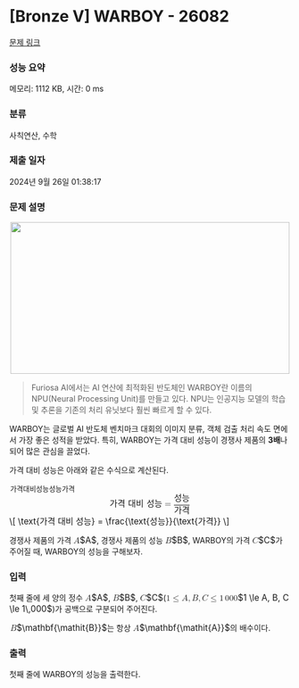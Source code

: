 # [Bronze V] WARBOY - 26082 

[문제 링크](https://www.acmicpc.net/problem/26082) 

### 성능 요약

메모리: 1112 KB, 시간: 0 ms

### 분류

사칙연산, 수학

### 제출 일자

2024년 9월 26일 01:38:17

### 문제 설명

<p style="text-align: center;"><img alt="" src="" style="height: 272px; width: 500px;"></p>

<blockquote>
<p>Furiosa AI에서는 AI 연산에 최적화된 반도체인 WARBOY란 이름의 NPU(Neural Processing Unit)를 만들고 있다. NPU는 인공지능 모델의 학습 및 추론을 기존의 처리 유닛보다 훨씬 빠르게 할 수 있다.</p>
</blockquote>

<p>WARBOY는 글로벌 AI 반도체 벤치마크 대회의 이미지 분류, 객체 검출 처리 속도 면에서 가장 좋은 성적을 받았다. 특히, WARBOY는 가격 대비 성능이 경쟁사 제품의 <strong>3배</strong>나 되어 많은 관심을 끌었다.</p>

<p>가격 대비 성능은 아래와 같은 수식으로 계산된다.</p>

<p><mjx-container class="MathJax" jax="CHTML" display="true" style="font-size: 109%; position: relative;"> <mjx-math display="true" class="MJX-TEX" aria-hidden="true" style="margin-left: 0px; margin-right: 0px;"><mjx-mtext class="mjx-n"><mjx-utext variant="normal" style="font-size: 82.6%; padding: 0.909em 0px 0.242em; font-family: MJXZERO, serif;">가</mjx-utext><mjx-utext variant="normal" style="font-size: 82.6%; padding: 0.909em 0px 0.242em; font-family: MJXZERO, serif;">격</mjx-utext><mjx-c class="mjx-c20"></mjx-c><mjx-utext variant="normal" style="font-size: 82.6%; padding: 0.909em 0px 0.242em; font-family: MJXZERO, serif;">대</mjx-utext><mjx-utext variant="normal" style="font-size: 82.6%; padding: 0.909em 0px 0.242em; font-family: MJXZERO, serif;">비</mjx-utext><mjx-c class="mjx-c20"></mjx-c><mjx-utext variant="normal" style="font-size: 82.6%; padding: 0.909em 0px 0.242em; font-family: MJXZERO, serif;">성</mjx-utext><mjx-utext variant="normal" style="font-size: 82.6%; padding: 0.909em 0px 0.242em; font-family: MJXZERO, serif;">능</mjx-utext></mjx-mtext><mjx-mo class="mjx-n" space="4"><mjx-c class="mjx-c3D"></mjx-c></mjx-mo><mjx-mfrac space="4"><mjx-frac type="d"><mjx-num><mjx-nstrut type="d"></mjx-nstrut><mjx-mtext class="mjx-n"><mjx-utext variant="normal" style="font-size: 82.6%; padding: 0.909em 0px 0.242em; font-family: MJXZERO, serif;">성</mjx-utext><mjx-utext variant="normal" style="font-size: 82.6%; padding: 0.909em 0px 0.242em; font-family: MJXZERO, serif;">능</mjx-utext></mjx-mtext></mjx-num><mjx-dbox><mjx-dtable><mjx-line type="d"></mjx-line><mjx-row><mjx-den><mjx-dstrut type="d"></mjx-dstrut><mjx-mtext class="mjx-n"><mjx-utext variant="normal" style="font-size: 82.6%; padding: 0.909em 0px 0.242em; font-family: MJXZERO, serif;">가</mjx-utext><mjx-utext variant="normal" style="font-size: 82.6%; padding: 0.909em 0px 0.242em; font-family: MJXZERO, serif;">격</mjx-utext></mjx-mtext></mjx-den></mjx-row></mjx-dtable></mjx-dbox></mjx-frac></mjx-mfrac></mjx-math><mjx-assistive-mml unselectable="on" display="block"><math xmlns="http://www.w3.org/1998/Math/MathML" display="block"><mtext>가격 대비 성능</mtext><mo>=</mo><mfrac><mtext>성능</mtext><mtext>가격</mtext></mfrac></math></mjx-assistive-mml><span aria-hidden="true" class="no-mathjax mjx-copytext">\[ \text{가격 대비 성능} = \frac{\text{성능}}{\text{가격}} \]</span> </mjx-container></p>

<p>경쟁사 제품의 가격 <mjx-container class="MathJax" jax="CHTML" style="font-size: 109%; position: relative;"><mjx-math class="MJX-TEX" aria-hidden="true"><mjx-mi class="mjx-i"><mjx-c class="mjx-c1D434 TEX-I"></mjx-c></mjx-mi></mjx-math><mjx-assistive-mml unselectable="on" display="inline"><math xmlns="http://www.w3.org/1998/Math/MathML"><mi>A</mi></math></mjx-assistive-mml><span aria-hidden="true" class="no-mathjax mjx-copytext">$A$</span></mjx-container>, 경쟁사 제품의 성능 <mjx-container class="MathJax" jax="CHTML" style="font-size: 109%; position: relative;"><mjx-math class="MJX-TEX" aria-hidden="true"><mjx-mi class="mjx-i"><mjx-c class="mjx-c1D435 TEX-I"></mjx-c></mjx-mi></mjx-math><mjx-assistive-mml unselectable="on" display="inline"><math xmlns="http://www.w3.org/1998/Math/MathML"><mi>B</mi></math></mjx-assistive-mml><span aria-hidden="true" class="no-mathjax mjx-copytext">$B$</span></mjx-container>, WARBOY의 가격 <mjx-container class="MathJax" jax="CHTML" style="font-size: 109%; position: relative;"><mjx-math class="MJX-TEX" aria-hidden="true"><mjx-mi class="mjx-i"><mjx-c class="mjx-c1D436 TEX-I"></mjx-c></mjx-mi></mjx-math><mjx-assistive-mml unselectable="on" display="inline"><math xmlns="http://www.w3.org/1998/Math/MathML"><mi>C</mi></math></mjx-assistive-mml><span aria-hidden="true" class="no-mathjax mjx-copytext">$C$</span></mjx-container>가 주어질 때, WARBOY의 성능을 구해보자.</p>

### 입력 

 <p>첫째 줄에 세 양의 정수 <mjx-container class="MathJax" jax="CHTML" style="font-size: 109%; position: relative;"><mjx-math class="MJX-TEX" aria-hidden="true"><mjx-mi class="mjx-i"><mjx-c class="mjx-c1D434 TEX-I"></mjx-c></mjx-mi></mjx-math><mjx-assistive-mml unselectable="on" display="inline"><math xmlns="http://www.w3.org/1998/Math/MathML"><mi>A</mi></math></mjx-assistive-mml><span aria-hidden="true" class="no-mathjax mjx-copytext">$A$</span></mjx-container>, <mjx-container class="MathJax" jax="CHTML" style="font-size: 109%; position: relative;"><mjx-math class="MJX-TEX" aria-hidden="true"><mjx-mi class="mjx-i"><mjx-c class="mjx-c1D435 TEX-I"></mjx-c></mjx-mi></mjx-math><mjx-assistive-mml unselectable="on" display="inline"><math xmlns="http://www.w3.org/1998/Math/MathML"><mi>B</mi></math></mjx-assistive-mml><span aria-hidden="true" class="no-mathjax mjx-copytext">$B$</span></mjx-container>, <mjx-container class="MathJax" jax="CHTML" style="font-size: 109%; position: relative;"><mjx-math class="MJX-TEX" aria-hidden="true"><mjx-mi class="mjx-i"><mjx-c class="mjx-c1D436 TEX-I"></mjx-c></mjx-mi></mjx-math><mjx-assistive-mml unselectable="on" display="inline"><math xmlns="http://www.w3.org/1998/Math/MathML"><mi>C</mi></math></mjx-assistive-mml><span aria-hidden="true" class="no-mathjax mjx-copytext">$C$</span></mjx-container>(<mjx-container class="MathJax" jax="CHTML" style="font-size: 109%; position: relative;"><mjx-math class="MJX-TEX" aria-hidden="true"><mjx-mn class="mjx-n"><mjx-c class="mjx-c31"></mjx-c></mjx-mn><mjx-mo class="mjx-n" space="4"><mjx-c class="mjx-c2264"></mjx-c></mjx-mo><mjx-mi class="mjx-i" space="4"><mjx-c class="mjx-c1D434 TEX-I"></mjx-c></mjx-mi><mjx-mo class="mjx-n"><mjx-c class="mjx-c2C"></mjx-c></mjx-mo><mjx-mi class="mjx-i" space="2"><mjx-c class="mjx-c1D435 TEX-I"></mjx-c></mjx-mi><mjx-mo class="mjx-n"><mjx-c class="mjx-c2C"></mjx-c></mjx-mo><mjx-mi class="mjx-i" space="2"><mjx-c class="mjx-c1D436 TEX-I"></mjx-c></mjx-mi><mjx-mo class="mjx-n" space="4"><mjx-c class="mjx-c2264"></mjx-c></mjx-mo><mjx-mn class="mjx-n" space="4"><mjx-c class="mjx-c31"></mjx-c></mjx-mn><mjx-mstyle><mjx-mspace style="width: 0.167em;"></mjx-mspace></mjx-mstyle><mjx-mn class="mjx-n"><mjx-c class="mjx-c30"></mjx-c><mjx-c class="mjx-c30"></mjx-c><mjx-c class="mjx-c30"></mjx-c></mjx-mn></mjx-math><mjx-assistive-mml unselectable="on" display="inline"><math xmlns="http://www.w3.org/1998/Math/MathML"><mn>1</mn><mo>≤</mo><mi>A</mi><mo>,</mo><mi>B</mi><mo>,</mo><mi>C</mi><mo>≤</mo><mn>1</mn><mstyle scriptlevel="0"><mspace width="0.167em"></mspace></mstyle><mn>000</mn></math></mjx-assistive-mml><span aria-hidden="true" class="no-mathjax mjx-copytext">$1 \le A, B, C \le 1\,000$</span></mjx-container>)가 공백으로 구분되어 주어진다.</p>

<p><mjx-container class="MathJax" jax="CHTML" style="font-size: 109%; position: relative;"> <mjx-math class="MJX-TEX" aria-hidden="true"><mjx-texatom texclass="ORD"><mjx-texatom texclass="ORD"><mjx-mi class="mjx-mit mjx-i"><mjx-c class="mjx-c42 TEX-MI"></mjx-c></mjx-mi></mjx-texatom></mjx-texatom></mjx-math><mjx-assistive-mml unselectable="on" display="inline"><math xmlns="http://www.w3.org/1998/Math/MathML"><mrow data-mjx-texclass="ORD"><mrow data-mjx-texclass="ORD"><mi data-mjx-variant="-tex-mathit" mathvariant="italic">B</mi></mrow></mrow></math></mjx-assistive-mml><span aria-hidden="true" class="no-mathjax mjx-copytext">$\mathbf{\mathit{B}}$</span></mjx-container>는 항상 <mjx-container class="MathJax" jax="CHTML" style="font-size: 109%; position: relative;"><mjx-math class="MJX-TEX" aria-hidden="true"><mjx-texatom texclass="ORD"><mjx-texatom texclass="ORD"><mjx-mi class="mjx-mit mjx-i"><mjx-c class="mjx-c41 TEX-MI"></mjx-c></mjx-mi></mjx-texatom></mjx-texatom></mjx-math><mjx-assistive-mml unselectable="on" display="inline"><math xmlns="http://www.w3.org/1998/Math/MathML"><mrow data-mjx-texclass="ORD"><mrow data-mjx-texclass="ORD"><mi data-mjx-variant="-tex-mathit" mathvariant="italic">A</mi></mrow></mrow></math></mjx-assistive-mml><span aria-hidden="true" class="no-mathjax mjx-copytext">$\mathbf{\mathit{A}}$</span></mjx-container>의 배수이다.</p>

### 출력 

 <p>첫째 줄에 WARBOY의 성능을 출력한다.</p>

